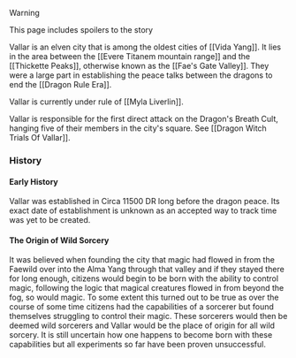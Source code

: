 > [!warning]
> This page includes spoilers to the story

Vallar is an elven city that is among the oldest cities of [[Vida Yang]]. It lies in the area between the [[Evere Titanem mountain range]] and the [[Thickette Peaks]], otherwise known as the [[Fae's Gate Valley]]. They were a large part in establishing the peace talks between the dragons to end the [[Dragon Rule Era]]. 

Vallar is currently under rule of [[Myla Liverlin]].

Vallar is responsible for the first direct attack on the Dragon's Breath Cult, hanging five of their members in the city's square. See [[Dragon Witch Trials Of Vallar]].


### **History**

#### Early History

Vallar was established in Circa 11500 DR long before the dragon peace. Its exact date of establishment is unknown as an accepted way to track time was yet to be created.  
  

#### The Origin of Wild Sorcery

It was believed when founding the city that magic had flowed in from the Faewild over into the Alma Yang through that valley and if they stayed there for long enough, citizens would begin to be born with the ability to control magic, following the logic that magical creatures flowed in from beyond the fog, so would magic. To some extent this turned out to be true as over the course of some time citizens had the capabilities of a sorcerer but found themselves struggling to control their magic. These sorcerers would then be deemed wild sorcerers and Vallar would be the place of origin for all wild sorcery. It is still uncertain how one happens to become born with these capabilities but all experiments so far have been proven unsuccessful.